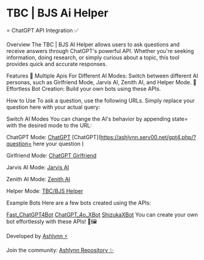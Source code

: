 # TBC | BJS Ai Helper

⭐ ChatGPT API Integration ✅

Overview
The TBC | BJS AI Helper allows users to ask questions and receive answers through ChatGPT's powerful API. Whether you're seeking information, doing research, or simply curious about a topic, this tool provides quick and accurate responses.

Features
🌟 Multiple Apis For Different AI Modes: Switch between different AI personas, such as Girlfriend Mode, Jarvis AI, Zenith AI, and Helper Mode.
🚀 Effortless Bot Creation: Build your own bots using these APIs.

How to Use
To ask a question, use the following URLs. Simply replace your question here with your actual query:

Switch AI Modes
You can change the AI's behavior by appending state= with the desired mode to the URL:

ChatGPT Mode:
[ChatGPT](https://chatgpt.darkhacker7301.workers.dev/?question=your%20question%20here)
[ChatGPT](https://ashlynn.serv00.net/gpt4.php/?question= here your question )

Girlfriend Mode:
[ChatGPT Girlfriend](https://chatgpt.darkhacker7301.workers.dev/?question=your%20question%20here&state=girlfriend)

Jarvis AI Mode:
[Jarvis AI](https://jarvis.darkhacker7301.workers.dev/?question=your%20question%20here&state=jarvis)

Zenith AI Mode:
[Zenith AI](https://ashlynn.darkhacker7301.workers.dev/?question=your%20question%20here&state=zenith)

Helper Mode:
[TBC/BJS Helper](https://helper.darkhacker7301.workers.dev/?question=your%20question%20here&state=helper)

Example Bots
Here are a few bots created using the APIs:

[Fast_ChatGPT4Bot](https://t.me/Fast_ChatGPT4Bot)
[ChatGPT_4o_XBot](https://t.me/ChatGPT_4o_XBot)
[ShizukaXBot](https://t.me/ShizukaXBot)
You can create your own bot effortlessly with these APIs! 🚀🖼️

Developed by
[Ashlynn ⚡](https://t.me/Itz_Ashlynn)

Join the community:
[Ashlynn Repository ✨](https://t.me/Ashlynn_Repository)



